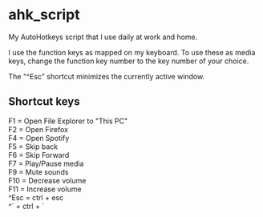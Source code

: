 # ahk_script
My AutoHotkeys script that I use daily at work and home.

I use the function keys as mapped on my keyboard. To use these as media keys, change the function key number to the key number of your choice.

The "^Esc" shortcut minimizes the currently active window.


## Shortcut keys
F1 = Open File Explorer to "This PC"  
F2 = Open Firefox  
F4 = Open Spotify  
F5 = Skip back  
F6 = Skip Forward  
F7 = Play/Pause media  
F9 = Mute sounds  
F10 = Decrease volume  
F11 = Increase volume  
^Esc = ctrl + esc  
^\` = ctrl + \`  
